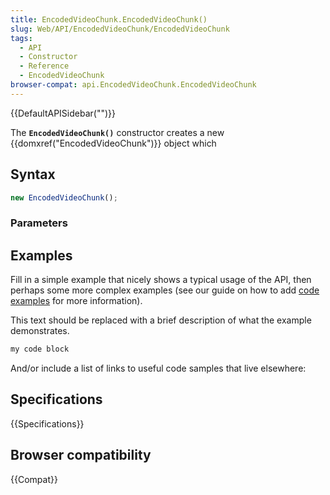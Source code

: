 ```yaml
---
title: EncodedVideoChunk.EncodedVideoChunk()
slug: Web/API/EncodedVideoChunk/EncodedVideoChunk
tags:
  - API
  - Constructor
  - Reference
  - EncodedVideoChunk
browser-compat: api.EncodedVideoChunk.EncodedVideoChunk
---
```

{{DefaultAPISidebar("")}}

The **`EncodedVideoChunk()`** constructor creates a new {{domxref("EncodedVideoChunk")}} object which 

## Syntax

```js
new EncodedVideoChunk();
```

### Parameters



## Examples

Fill in a simple example that nicely shows a typical usage of the API, then perhaps some more complex examples (see our guide on how to add [code examples](/en-US/docs/MDN/Contribute/Structures/Code_examples) for more information).

This text should be replaced with a brief description of what the example demonstrates.

```js
my code block
```

And/or include a list of links to useful code samples that live elsewhere:

## Specifications

{{Specifications}}

## Browser compatibility

{{Compat}}

